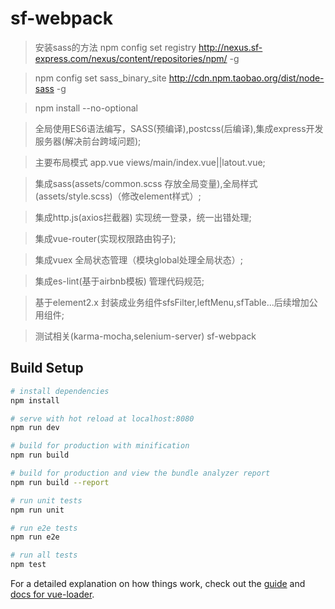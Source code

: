 # sf-webpack
>安装sass的方法
>npm config set registry http://nexus.sf-express.com/nexus/content/repositories/npm/ -g

>npm config set sass_binary_site http://cdn.npm.taobao.org/dist/node-sass -g

>npm install --no-optional

>全局使用ES6语法编写，SASS(预编译),postcss(后编译),集成express开发服务器(解决前台跨域问题);

>主要布局模式 app.vue views/main/index.vue||latout.vue;

>集成sass(assets/common.scss 存放全局变量),全局样式(assets/style.scss)（修改element样式）;

>集成http.js(axios拦截器) 实现统一登录，统一出错处理;

>集成vue-router(实现权限路由钩子);

>集成vuex 全局状态管理（模块global处理全局状态）;

>集成es-lint(基于airbnb模板) 管理代码规范;

>基于element2.x 封装成业务组件sfsFilter,leftMenu,sfTable...后续增加公用组件;

>测试相关(karma-mocha,selenium-server)
> sf-webpack

## Build Setup

``` bash
# install dependencies
npm install

# serve with hot reload at localhost:8080
npm run dev

# build for production with minification
npm run build

# build for production and view the bundle analyzer report
npm run build --report

# run unit tests
npm run unit

# run e2e tests
npm run e2e

# run all tests
npm test
```

For a detailed explanation on how things work, check out the [guide](http://vuejs-templates.github.io/webpack/) and [docs for vue-loader](http://vuejs.github.io/vue-loader).
